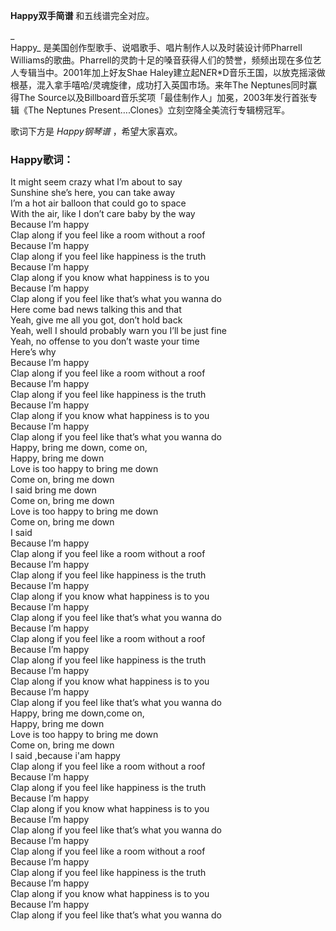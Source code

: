 

**Happy双手简谱** 和五线谱完全对应。

_  
Happy_ 是美国创作型歌手、说唱歌手、唱片制作人以及时装设计师Pharrell
Williams的歌曲。Pharrell的灵韵十足的嗓音获得人们的赞誉，频频出现在多位艺人专辑当中。2001年加上好友Shae
Haley建立起N*E*R*D音乐王国，以放克摇滚做根基，混入拿手嘻哈/灵魂旋律，成功打入英国市场。来年The Neptunes同时赢得The
Source以及Billboard音乐奖项「最佳制作人」加冕，2003年发行首张专辑《The Neptunes
Present….Clones》立刻空降全美流行专辑榜冠军。

  
歌词下方是 _Happy钢琴谱_ ，希望大家喜欢。

### Happy歌词：

It might seem crazy what I’m about to say  
Sunshine she’s here, you can take away  
I’m a hot air balloon that could go to space  
With the air, like I don’t care baby by the way  
Because I’m happy  
Clap along if you feel like a room without a roof  
Because I’m happy  
Clap along if you feel like happiness is the truth  
Because I’m happy  
Clap along if you know what happiness is to you  
Because I’m happy  
Clap along if you feel like that’s what you wanna do  
Here come bad news talking this and that  
Yeah, give me all you got, don’t hold back  
Yeah, well I should probably warn you I’ll be just fine  
Yeah, no offense to you don’t waste your time  
Here’s why  
Because I’m happy  
Clap along if you feel like a room without a roof  
Because I’m happy  
Clap along if you feel like happiness is the truth  
Because I’m happy  
Clap along if you know what happiness is to you  
Because I’m happy  
Clap along if you feel like that’s what you wanna do  
Happy, bring me down, come on,  
Happy, bring me down  
Love is too happy to bring me down  
Come on, bring me down  
I said bring me down  
Come on, bring me down  
Love is too happy to bring me down  
Come on, bring me down  
I said  
Because I’m happy  
Clap along if you feel like a room without a roof  
Because I’m happy  
Clap along if you feel like happiness is the truth  
Because I’m happy  
Clap along if you know what happiness is to you  
Because I’m happy  
Clap along if you feel like that’s what you wanna do  
Because I’m happy  
Clap along if you feel like a room without a roof  
Because I’m happy  
Clap along if you feel like happiness is the truth  
Because I’m happy  
Clap along if you know what happiness is to you  
Because I’m happy  
Clap along if you feel like that’s what you wanna do  
Happy, bring me down,come on,  
Happy, bring me down  
Love is too happy to bring me down  
Come on, bring me down  
I said ,because i'am happy  
Clap along if you feel like a room without a roof  
Because I’m happy  
Clap along if you feel like happiness is the truth  
Because I’m happy  
Clap along if you know what happiness is to you  
Because I’m happy  
Clap along if you feel like that’s what you wanna do  
Because I’m happy  
Clap along if you feel like a room without a roof  
Because I’m happy  
Clap along if you feel like happiness is the truth  
Because I’m happy  
Clap along if you know what happiness is to you  
Because I’m happy  
Clap along if you feel like that’s what you wanna do

